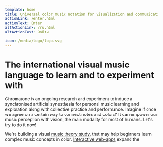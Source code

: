 ```yaml
---
template: home
title: Universal color music notation for visualization and communication
actionLink: /enter.html
actionText: Enter
altActionLink: /ru.html
altActionText: Войти

icon: /media/logo/logo.svg
---
```


# The international visual music language to learn and to experiment with

Chromatone is an ongoing research and experiment to induce a synchronised artificial synesthesia for personal music learning and exploration along with collective practice and performance. Imagine if once we agree on a certain way to connect notes and colors? It can empower our music perception with vision, the main modality for most of humans. Let's try to do it now!

We're building a visual [music theory study](./theory/index.md), that may help beginners learn complex music concepts in color. [Interactive web-apps](./apps/index.md) expand the 

